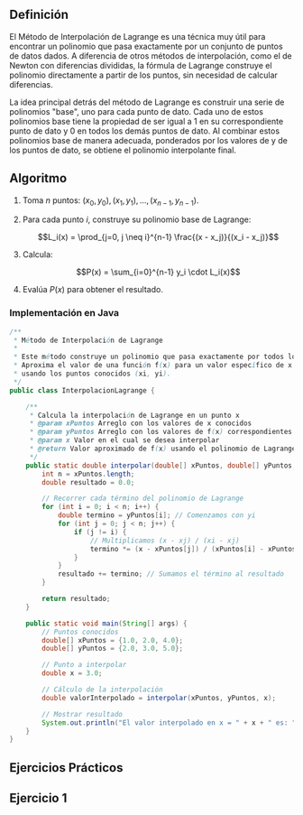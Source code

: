 ## Definición
El Método de Interpolación de Lagrange es una técnica muy útil para encontrar un polinomio que pasa exactamente por un conjunto de puntos de datos dados. A diferencia de otros métodos de interpolación, como el de Newton con diferencias divididas, la fórmula de Lagrange construye el polinomio directamente a partir de los puntos, sin necesidad de calcular diferencias.

La idea principal detrás del método de Lagrange es construir una serie de polinomios "base", uno para cada punto de dato. Cada uno de estos polinomios base tiene la propiedad de ser igual a 1 en su correspondiente punto de dato y 0 en todos los demás puntos de dato. Al combinar estos polinomios base de manera adecuada, ponderados por los valores de y de los puntos de dato, se obtiene el polinomio interpolante final.

## Algoritmo 
1. Toma $n$ puntos: $(x_0, y_0), (x_1, y_1), ..., (x_{n-1}, y_{n-1})$.

2. Para cada punto $i$, construye su polinomio base de Lagrange:

   $$L_i(x) = \prod_{j=0, j \neq i}^{n-1} \frac{(x - x_j)}{(x_i - x_j)}$$

3. Calcula:

   $$P(x) = \sum_{i=0}^{n-1} y_i \cdot L_i(x)$$

4. Evalúa $P(x)$ para obtener el resultado.

### Implementación en Java
```java
/**
 * Método de Interpolación de Lagrange
 * 
 * Este método construye un polinomio que pasa exactamente por todos los puntos dados.
 * Aproxima el valor de una función f(x) para un valor específico de x
 * usando los puntos conocidos (xi, yi).
 */
public class InterpolacionLagrange {

    /**
     * Calcula la interpolación de Lagrange en un punto x
     * @param xPuntos Arreglo con los valores de x conocidos
     * @param yPuntos Arreglo con los valores de f(x) correspondientes a cada x
     * @param x Valor en el cual se desea interpolar
     * @return Valor aproximado de f(x) usando el polinomio de Lagrange
     */
    public static double interpolar(double[] xPuntos, double[] yPuntos, double x) {
        int n = xPuntos.length;
        double resultado = 0.0;

        // Recorrer cada término del polinomio de Lagrange
        for (int i = 0; i < n; i++) {
            double termino = yPuntos[i]; // Comenzamos con yi
            for (int j = 0; j < n; j++) {
                if (j != i) {
                    // Multiplicamos (x - xj) / (xi - xj)
                    termino *= (x - xPuntos[j]) / (xPuntos[i] - xPuntos[j]);
                }
            }
            resultado += termino; // Sumamos el término al resultado
        }

        return resultado;
    }

    public static void main(String[] args) {
        // Puntos conocidos
        double[] xPuntos = {1.0, 2.0, 4.0};
        double[] yPuntos = {2.0, 3.0, 5.0};

        // Punto a interpolar
        double x = 3.0;

        // Cálculo de la interpolación
        double valorInterpolado = interpolar(xPuntos, yPuntos, x);

        // Mostrar resultado
        System.out.println("El valor interpolado en x = " + x + " es: " + valorInterpolado);
    }
}

```
## Ejercicios Prácticos
## Ejercicio 1


